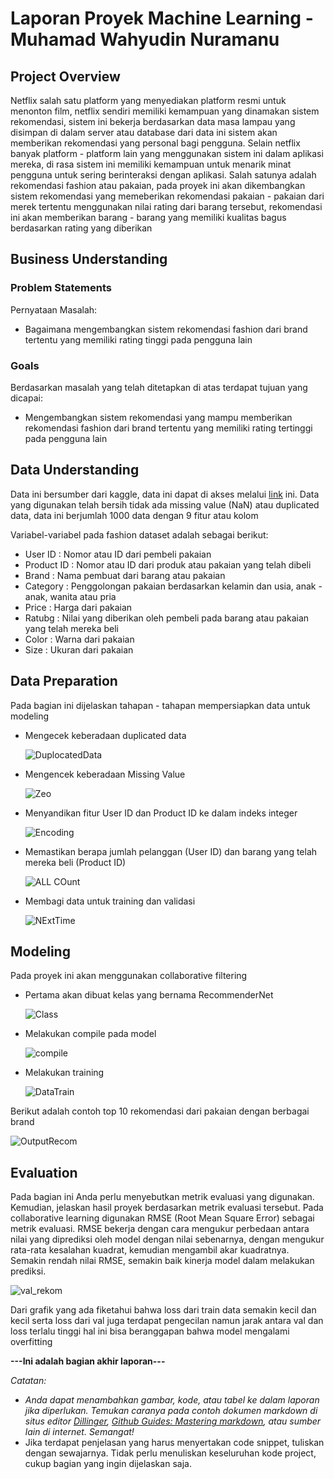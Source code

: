 # Laporan Proyek Machine Learning - Muhamad Wahyudin Nuramanu

## Project Overview

Netflix salah satu platform yang menyediakan platform resmi untuk menonton film, netflix sendiri memiliki kemampuan yang dinamakan sistem rekomendasi, sistem ini bekerja berdasarkan data masa lampau yang disimpan di dalam server atau database dari data ini sistem akan memberikan rekomendasi yang personal bagi pengguna. Selain netflix banyak platform - platform lain yang menggunakan sistem ini dalam aplikasi mereka, di rasa sistem ini memiliki kemampuan untuk menarik minat pengguna untuk sering berinteraksi dengan aplikasi. Salah satunya adalah rekomendasi fashion atau pakaian, pada proyek ini akan dikembangkan sistem rekomendasi yang memeberikan rekomendasi pakaian - pakaian dari merek tertentu menggunakan nilai rating dari barang tersebut, rekomendasi ini akan memberikan barang - barang yang memiliki kualitas bagus berdasarkan rating yang diberikan



## Business Understanding
### Problem Statements

Pernyataan Masalah:
- Bagaimana mengembangkan sistem rekomendasi fashion dari brand tertentu yang memiliki rating tinggi pada pengguna lain

### Goals
Berdasarkan masalah yang telah ditetapkan di atas terdapat tujuan yang dicapai:
- Mengembangkan sistem rekomendasi yang mampu memberikan rekomendasi fashion dari brand tertentu yang memiliki rating tertinggi pada pengguna lain


## Data Understanding
Data ini bersumber dari kaggle, data ini dapat di akses melalui [link](https://www.kaggle.com/datasets/bhanupratapbiswas/fashion-products/data) ini. Data yang digunakan telah bersih tidak ada missing value (NaN) atau duplicated data, data ini berjumlah 1000 data dengan 9 fitur atau kolom

Variabel-variabel pada fashion dataset adalah sebagai berikut:
- User ID : Nomor atau ID dari pembeli pakaian
- Product ID : Nomor atau ID dari produk atau pakaian yang telah dibeli
- Brand : Nama pembuat dari barang atau pakaian
- Category : Penggolongan pakaian berdasarkan kelamin dan usia, anak - anak, wanita atau pria
- Price : Harga dari pakaian
- Ratubg : Nilai yang diberikan oleh pembeli pada barang atau pakaian yang telah mereka beli
- Color : Warna dari pakaian
- Size : Ukuran dari pakaian



## Data Preparation
Pada bagian ini dijelaskan tahapan - tahapan mempersiapkan data untuk modeling
- Mengecek keberadaan duplicated data

  ![DuplocatedData](https://github.com/user-attachments/assets/f27d86cf-16ce-4acd-917d-43cdeffa6eaa)
  
- Mengencek keberadaan Missing Value

  ![Zeo](https://github.com/user-attachments/assets/e0277ba7-a374-4a63-a44f-f9cdc00cb73e)

- Menyandikan fitur User ID dan Product ID ke dalam indeks integer

  ![Encoding](https://github.com/user-attachments/assets/6e587f69-d493-4efc-a8ba-5a48c18de89f)

- Memastikan berapa jumlah pelanggan (User ID) dan barang yang telah mereka beli (Product ID)

  ![ALL COunt](https://github.com/user-attachments/assets/6f269b0f-723a-471b-af2e-768ce73c6ed3)

- Membagi data untuk training dan validasi

  ![NExtTime](https://github.com/user-attachments/assets/4e042626-2250-4053-94df-1a369df7dc91)


## Modeling
Pada proyek ini akan menggunakan collaborative filtering
- Pertama akan dibuat kelas yang bernama RecommenderNet

  ![Class](https://github.com/user-attachments/assets/1cf7969d-6388-4fb1-a0dc-2f3805ad010b)

- Melakukan compile pada model

  ![compile](https://github.com/user-attachments/assets/4d4ea37d-8ea2-4dbe-89e1-e240ad8ae11a)

- Melakukan training

  ![DataTrain](https://github.com/user-attachments/assets/f8fd785e-b2cf-4e66-a79a-7543d7973fe6)


Berikut adalah contoh top 10 rekomendasi dari pakaian dengan berbagai brand

![OutputRecom](https://github.com/user-attachments/assets/73e98ddb-1526-4b1c-ab56-721d9c7b514c)



## Evaluation
Pada bagian ini Anda perlu menyebutkan metrik evaluasi yang digunakan. Kemudian, jelaskan hasil proyek berdasarkan metrik evaluasi tersebut.
Pada collaborative learning digunakan RMSE (Root Mean Square Error) sebagai metrik evaluasi. RMSE bekerja dengan cara mengukur perbedaan antara nilai yang diprediksi oleh model dengan nilai sebenarnya, dengan mengukur rata-rata kesalahan kuadrat, kemudian mengambil akar kuadratnya. Semakin rendah nilai RMSE, semakin baik kinerja model dalam melakukan prediksi. 

![val_rekom](https://github.com/user-attachments/assets/c8415fd5-3b9b-44e8-8060-522aa45228c6)

Dari grafik yang ada fiketahui bahwa loss dari train data semakin kecil dan kecil serta loss dari val juga terdapat pengecilan namun jarak antara val dan loss terlalu tinggi hal ini bisa beranggapan bahwa model mengalami overfitting


**---Ini adalah bagian akhir laporan---**

_Catatan:_
- _Anda dapat menambahkan gambar, kode, atau tabel ke dalam laporan jika diperlukan. Temukan caranya pada contoh dokumen markdown di situs editor [Dillinger](https://dillinger.io/), [Github Guides: Mastering markdown](https://guides.github.com/features/mastering-markdown/), atau sumber lain di internet. Semangat!_
- Jika terdapat penjelasan yang harus menyertakan code snippet, tuliskan dengan sewajarnya. Tidak perlu menuliskan keseluruhan kode project, cukup bagian yang ingin dijelaskan saja.

